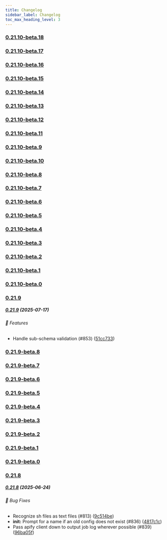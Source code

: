 ```yaml
---
title: Changelog
sidebar_label: Changelog
toc_max_heading_level: 3
---
```


### [0.21.10-beta.18](https://github.com/apify/apify-cli/releases/tag/v0.21.10-beta.18)

### [0.21.10-beta.17](https://github.com/apify/apify-cli/releases/tag/v0.21.10-beta.17)

### [0.21.10-beta.16](https://github.com/apify/apify-cli/releases/tag/v0.21.10-beta.16)

### [0.21.10-beta.15](https://github.com/apify/apify-cli/releases/tag/v0.21.10-beta.15)

### [0.21.10-beta.14](https://github.com/apify/apify-cli/releases/tag/v0.21.10-beta.14)

### [0.21.10-beta.13](https://github.com/apify/apify-cli/releases/tag/v0.21.10-beta.13)

### [0.21.10-beta.12](https://github.com/apify/apify-cli/releases/tag/v0.21.10-beta.12)

### [0.21.10-beta.11](https://github.com/apify/apify-cli/releases/tag/v0.21.10-beta.11)

### [0.21.10-beta.9](https://github.com/apify/apify-cli/releases/tag/v0.21.10-beta.9)

### [0.21.10-beta.10](https://github.com/apify/apify-cli/releases/tag/v0.21.10-beta.10)

### [0.21.10-beta.8](https://github.com/apify/apify-cli/releases/tag/v0.21.10-beta.8)

### [0.21.10-beta.7](https://github.com/apify/apify-cli/releases/tag/v0.21.10-beta.7)

### [0.21.10-beta.6](https://github.com/apify/apify-cli/releases/tag/v0.21.10-beta.6)

### [0.21.10-beta.5](https://github.com/apify/apify-cli/releases/tag/v0.21.10-beta.5)

### [0.21.10-beta.4](https://github.com/apify/apify-cli/releases/tag/v0.21.10-beta.4)

### [0.21.10-beta.3](https://github.com/apify/apify-cli/releases/tag/v0.21.10-beta.3)

### [0.21.10-beta.2](https://github.com/apify/apify-cli/releases/tag/v0.21.10-beta.2)

### [0.21.10-beta.1](https://github.com/apify/apify-cli/releases/tag/v0.21.10-beta.1)

### [0.21.10-beta.0](https://github.com/apify/apify-cli/releases/tag/v0.21.10-beta.0)

### [0.21.9](https://github.com/apify/apify-cli/releases/tag/v0.21.9)

##### [0.21.9](https://github.com/apify/apify-cli/releases/tag/v0.21.9) (2025-07-17)

###### 🚀 Features

- Handle sub-schema validation (#853) ([51cc733](https://github.com/apify/apify-cli/commit/51cc7333ca665a6e0dfab8a6dc296a396b3e40ff))

### [0.21.9-beta.8](https://github.com/apify/apify-cli/releases/tag/v0.21.9-beta.8)

### [0.21.9-beta.7](https://github.com/apify/apify-cli/releases/tag/v0.21.9-beta.7)

### [0.21.9-beta.6](https://github.com/apify/apify-cli/releases/tag/v0.21.9-beta.6)

### [0.21.9-beta.5](https://github.com/apify/apify-cli/releases/tag/v0.21.9-beta.5)

### [0.21.9-beta.4](https://github.com/apify/apify-cli/releases/tag/v0.21.9-beta.4)

### [0.21.9-beta.3](https://github.com/apify/apify-cli/releases/tag/v0.21.9-beta.3)

### [0.21.9-beta.2](https://github.com/apify/apify-cli/releases/tag/v0.21.9-beta.2)

### [0.21.9-beta.1](https://github.com/apify/apify-cli/releases/tag/v0.21.9-beta.1)

### [0.21.9-beta.0](https://github.com/apify/apify-cli/releases/tag/v0.21.9-beta.0)

### [0.21.8](https://github.com/apify/apify-cli/releases/tag/v0.21.8)

##### [0.21.8](https://github.com/apify/apify-cli/releases/tag/v0.21.8) (2025-06-24)

###### 🐛 Bug Fixes

- Recognize sh files as text files (#813) ([9c514be](https://github.com/apify/apify-cli/commit/9c514bef27cded91d0d737077e01d8ddb471effb))
- **init:** Prompt for a name if an old config does not exist (#836) ([4817c1c](https://github.com/apify/apify-cli/commit/4817c1c95ee6ca5d3078add283dd7c54c1444b48))
- Pass apify client down to output job log wherever possible (#839) ([96ba05f](https://github.com/apify/apify-cli/commit/96ba05fdacf30131ef9173e24359bc98e805f1b1))
